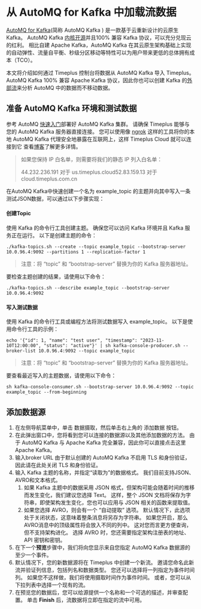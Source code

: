 # 从 AutoMQ for Kafka 中加载流数据

[AutoMQ for Kafka](https://docs.automq.com/zh/docs/automq-s3kafka/YUzOwI7AgiNIgDk1GJAcu6Uanog)(简称 AutoMQ Kafka ) 是一款基于云重新设计的云原生 Kafka。 AutoMQ Kafka [内核开源](https://github.com/AutoMQ/automq-for-kafka)并且100% 兼容 Kafka 协议，可以充分兑现云的红利。 相比自建 Apache Kafka，AutoMQ Kafka 在其云原生架构基础上实现的自动弹性、流量自平衡、秒级分区移动等特性可以为用户带来更低的总体拥有成本（TCO）。

本文将介绍如何通过 Timeplus 控制台将数据从 AutoMQ Kafka 导入 Timeplus。 AutoMQ Kafka 100% 兼容 Apache Kafka 协议，因此你也可以创建 Kafka 的[外部流](external-stream)来分析 AutoMQ 中的数据而不移动数据。

## 准备 AutoMQ Kafka 环境和测试数据

参考 AutoMQ [快速入门](https://docs.automq.com/zh/docs/automq-s3kafka/VKpxwOPvciZmjGkHk5hcTz43nde)部署好 AutoMQ Kafka 集群。 请确保 Timeplus 能够与您的 AutoMQ Kafka 服务器直接连接。 您可以使用像 [ngrok](https://ngrok.com/) 这样的工具将你的本地 AutoMQ Kafka 代理安全地暴露在互联网上，这样 Timeplus Cloud 就可以连接到它 查看[博客](https://www.timeplus.com/post/timeplus-cloud-with-ngrok)了解更多详情。

> 如果您保持 IP 白名单，则需要将我们的静态 IP 列入白名单：
>
> 44.232.236.191 对于 us.timeplus.cloud52.83.159.13 对于 cloud.timeplus.com.cn

在AutoMQ Kafka中快速创建一个名为 example_topic 的主题并向其中写入一条测试JSON数据，可以通过以下步骤实现：

#### 创建Topic

使用 Kafka 的命令行工具创建主题。 确保您可以访问 Kafka 环境并且 Kafka 服务正在运行。 以下是创建主题的命令：

```shell
./kafka-topics.sh --create --topic example_topic --bootstrap-server 10.0.96.4:9092 --partitions 1 --replication-factor 1
```

> 注意：将 “topic” 和 “bootstrap-server” 替换为你的 Kafka 服务器地址。

要检查主题创建的结果，请使用以下命令：

```shell
./kafka-topics.sh --describe example_topic --bootstrap-server 10.0.96.4:9092
```

#### 写入测试数据

使用 Kafka 的命令行工具或编程方法将测试数据写入 example_topic。 以下是使用命令行工具的示例：

```shell
echo '{"id": 1, "name": "test user", "timestamp": "2023-11-10T12:00:00", "status": "active"}' | sh kafka-console-producer.sh --broker-list 10.0.96.4:9092 --topic example_topic
```

> 注意：将 “topic” 和 “bootstrap-server” 替换为你的 Kafka 服务器地址。

要查看最近写入的主题数据，请使用以下命令：

```shell
sh kafka-console-consumer.sh --bootstrap-server 10.0.96.4:9092 --topic example_topic --from-beginning
```

## 添加数据源

1. 在左侧导航菜单中，单击 数据摄取，然后单击右上角的 添加数据 按钮。
2. 在此弹出窗口中，您将看到您可以连接的数据源以及其他添加数据的方法。 由于 AutoMQ Kafka 与 Apache Kafka 完全兼容，因此你可以直接点击这里 Apache Kafka。
3. 输入broker URL 由于默认创建的 AutoMQ Kafka 不启用 TLS 和身份验证，因此请在此处关闭 TLS 和身份验证。
4. 输入 Kafka 主题的名称，并指定“读取为”的数据格式。 我们目前支持JSON、AVRO和文本格式。
   1. 如果 Kafka 主题中的数据采用 JSON 格式，但架构可能会随着时间的推移而发生变化，我们建议您选择 Text。 这样，整个 JSON 文档将保存为字符串，即使架构发生变化，您也可以应用与 JSON 相关的函数来提取值。
   2. 如果您选择 AVRO，则会有一个 “自动提取” 选项。 默认情况下，此选项处于关闭状态，这意味着整条消息将另存为字符串。 如果您开启，那么AVRO消息中的顶级属性将会放入不同的列中。 这对您而言更方便查询，但不支持架构进化。 选择 AVRO 时，您还需要指定架构注册表的地址、API 密钥和密钥。
5. 在下一个**预览**步骤中，我们将向您显示来自您指定 AutoMQ Kafka 数据源的至少一个事件。
6. 默认情况下，您的新数据源将在 Timeplus 中创建一个新流。 邀请您命名此新流并验证列信息，包括列名和数据类型。 您还可以选择将一列指定为事件时间列。 如果您不这样做，我们将使用摄取时间作为事件时间。 或者，您可以从下拉列表中选择一个现有的流。
7. 在预览您的数据后，您可以给源提供一个名称和一个可选的描述，并审查配置。 单击 **Finish** 后，流数据将立即在指定的流中可用。
